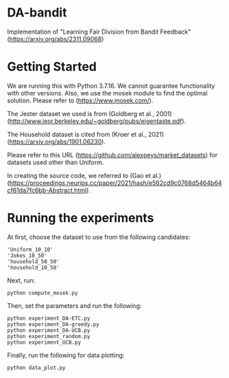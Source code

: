 # DA-bandit
Implementation of "Learning Fair Division from Bandit Feedback" (https://arxiv.org/abs/2311.09068)

 

# Getting Started
We are running this with Python 3.7.16. We cannot guarantee functionality with other versions.
Also, we use the mosek module to find the optimal solution. Please refer to (https://www.mosek.com/).

The Jester dataset we used is from (Goldberg et al., 2001) (http://www.ieor.berkeley.edu/~goldberg/pubs/eigentaste.pdf).

The Household dataset is cited from (Kroer et al., 2021) (https://arxiv.org/abs/1901.06230).

Please refer to this URL (https://github.com/alexpeys/market_datasets) for datasets used other than Uniform.

In creating the source code, we referred to (Gao et al.)(https://proceedings.neurips.cc/paper/2021/hash/e562cd9c0768d5464b64cf61da7fc6bb-Abstract.html).

# Running the experiments
At first, choose the dataset to use from the following candidates:

```
'Uniform_10_10'
'Jokes_10_50'
'household_50_50'
'household_10_50'
```

Next, run:
```
python compute_mosek.py  
```


Then, set the parameters and run the following:
```
python experiment_DA-ETC.py
python experiment_DA-greedy.py
python experiment_DA-UCB.py
python experiment_random.py
python experiment_UCB.py
```

Finally, run the following for data plotting:
```
python data_plot.py
```
